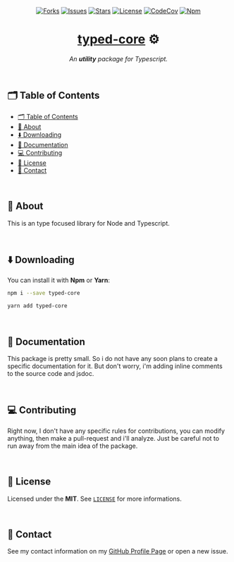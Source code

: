 <p align="center">
  <a href="https://github.com/ArthurFiorette/typed-core/network/members"
    ><img
      src="https://img.shields.io/github/forks/ArthurFiorette/typed-core?logo=github&style=flat-square&label=Forks"
      target="_blank"
      alt="Forks"
  /></a>
  <a href="https://github.com/ArthurFiorette/typed-core/issues"
    ><img
      src="https://img.shields.io/github/issues/ArthurFiorette/typed-core?logo=github&style=flat-square&label=Issues"
      target="_blank"
      alt="Issues"
  /></a>
  <a href="https://github.com/ArthurFiorette/typed-core/stargazers"
    ><img
      src="https://img.shields.io/github/stars/ArthurFiorette/typed-core?logo=github&style=flat-square&label=Stars"
      target="_blank"
      alt="Stars"
  /></a>
  <a href="https://github.com/ArthurFiorette/typed-core/blob/main/LICENSE"
    ><img
      src="https://img.shields.io/github/license/ArthurFiorette/typed-core?logo=github&style=flat-square&label=License"
      target="_blank"
      alt="License"
  /></a>
  <a href="https://codecov.io/gh/arthurfiorette/typed-core"
    ><img src="https://codecov.io/gh/arthurfiorette/typed-core/branch/main/graph/badge.svg?style=flat-square" target="_blank" alt="CodeCov"
  /></a>
  <a href="https://www.npmjs.com/package/typed-core"
    ><img
      src="https://img.shields.io/npm/v/typed-core?color=CB3837&logo=npm&style=flat-square&label=Npm"
      target="_blank"
      alt="Npm"
  /></a>
</p>

<h1 align="center">
  <strong><a href="https://github.com/ArthurFiorette/typed-core/" target="_blank">typed-core</a> ⚙</strong>
</h1>
<p align="center">
  <i>An <b>utility</b> package for Typescript.</i>
</p>

<br />

## 🗂️ Table of Contents

- [🗂️ Table of Contents](#️-table-of-contents)
- [📖 About](#-about)
- [⬇️ Downloading](#️-downloading)
- [📃 Documentation](#-documentation)
- [💻 Contributing](#-contributing)
- [📃 License](#-license)
- [📧 Contact](#-contact)

<br />

## 📖 About

This is an type focused library for Node and Typescript.

<br />

## ⬇️ Downloading

You can install it with **Npm** or **Yarn**:

```sh
npm i --save typed-core
```

```sh
yarn add typed-core
```

<br />

## 📃 Documentation

This package is pretty small. So i do not have any soon plans to create a specific
documentation for it. But don't worry, i'm adding inline comments to the source code and
jsdoc.

<br />

## 💻 Contributing

Right now, I don't have any specific rules for contributions, you can
modify anything, then make a pull-request and i'll analyze. Just be careful not to run
away from the main idea of the package.

<br />

## 📃 License

Licensed under the **MIT**. See [`LICENSE`](LICENSE) for more informations.

<br />

## 📧 Contact

See my contact information on my [GitHub Profile Page](https://github.com/ArthurFiorette)
or open a new issue.

<br />
